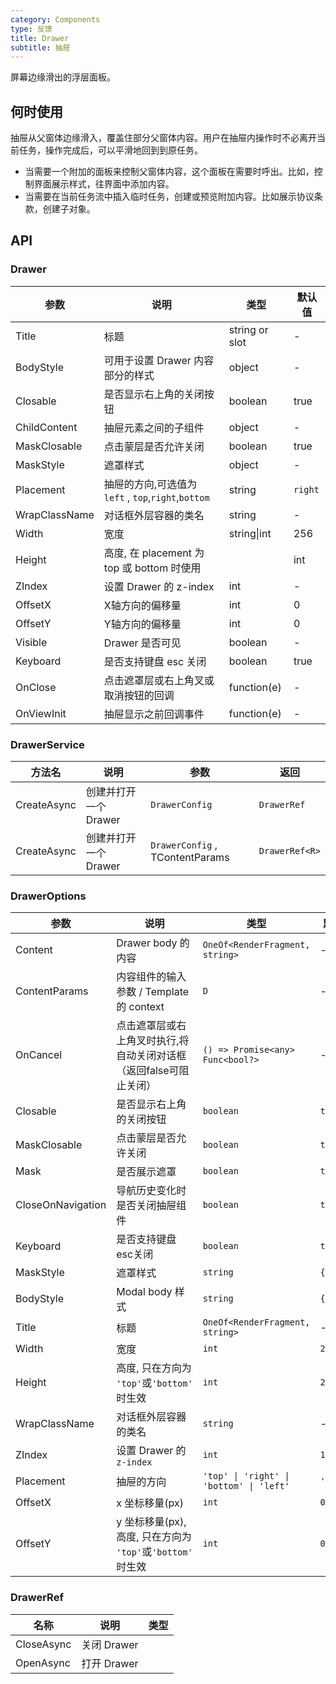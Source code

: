 ```yaml
---
category: Components
type: 反馈
title: Drawer
subtitle: 抽屉
---
```


屏幕边缘滑出的浮层面板。

## 何时使用

抽屉从父窗体边缘滑入，覆盖住部分父窗体内容。用户在抽屉内操作时不必离开当前任务，操作完成后，可以平滑地回到到原任务。

- 当需要一个附加的面板来控制父窗体内容，这个面板在需要时呼出。比如，控制界面展示样式，往界面中添加内容。
- 当需要在当前任务流中插入临时任务，创建或预览附加内容。比如展示协议条款，创建子对象。

## API

### Drawer

| 参数             | 说明                                         | 类型          | 默认值    |
| ---------------- | -------------------------------------------- | ------------- | --------- |
| Title            | 标题         | string or slot | -         |
| BodyStyle |可用于设置 Drawer 内容部分的样式                               | object        | -         |
| Closable            |是否显示右上角的关闭按钮           | boolean | true         |
| ChildContent |抽屉元素之间的子组件                                | object        | -         |
| MaskClosable              |点击蒙层是否允许关闭         | boolean        | true        |
| MaskStyle | 遮罩样式                               | object        | -         |
| Placement | 抽屉的方向,可选值为 `left` , `top`,`right`,`bottom`        | string  | `right`         |
| WrapClassName | 对话框外层容器的类名                               | string        | -         |
| Width | 宽度                               | string\|int        | 256         |
| Height | 高度, 在 placement 为 top 或 bottom 时使用                               | |int        | 256        |
| ZIndex | 设置 Drawer 的 z-index                               | int        | -         |
| OffsetX | X轴方向的偏移量                                | int        | 0         |
| OffsetY | Y轴方向的偏移量                               | int        | 0         |
| Visible | Drawer 是否可见                               | boolean        | -         |
| Keyboard | 是否支持键盘 esc 关闭                               | boolean        | true         |
| OnClose        | 点击遮罩层或右上角叉或取消按钮的回调                                   | function(e)     | -         |
| OnViewInit             | 抽屉显示之前回调事件 | function(e)        | - |

### DrawerService

| 方法名 | 说明                  | 参数                       | 返回             |
| ------ | --------------------- | -------------------------- | ---------------- |
| CreateAsync | 创建并打开一个 Drawer | `DrawerConfig`  | `DrawerRef` |
| CreateAsync | 创建并打开一个 Drawer | `DrawerConfig` , TContentParams  | `DrawerRef<R>` |

### DrawerOptions

| 参数                | 说明                                                                                                                 | 类型                                                                | 默认值    |
| ------------------- | -------------------------------------------------------------------------------------------------------------------- | ------------------------------------------------------------------- | --------- |
| Content           | Drawer body 的内容                                                                                                   | `OneOf<RenderFragment, string>`       | -         |
| ContentParams     | 内容组件的输入参数 / Template的 context                                                                              | `D`                                                                 | -         |
| OnCancel          | 点击遮罩层或右上角叉时执行,将自动关闭对话框（返回false可阻止关闭） | `() => Promise<any>`                              `Func<bool?>`                                                        | -         |
| Closable          | 是否显示右上角的关闭按钮                                                                                             | `boolean`                                                           | `true`    |
| MaskClosable      | 点击蒙层是否允许关闭                                                                                                 | `boolean`                                                           | `true`    |
| Mask              | 是否展示遮罩                                                                                                         | `boolean`                                                           | `true`    |
| CloseOnNavigation | 导航历史变化时是否关闭抽屉组件                                                                                       | `boolean`                                                           | `true`    |
| Keyboard          | 是否支持键盘esc关闭                                                                                                  | `boolean`                                                           | `true`    |
| MaskStyle         | 遮罩样式                                                                                                             | `string`                                                            | `{}`      |
| BodyStyle         | Modal body 样式                                                                                                      | `string`                                                            | `{}`      |
| Title             | 标题                                                                                                                 | `OneOf<RenderFragment, string>`                                       | -         |
| Width             | 宽度                                                                                                                 | `int`                                                  | `256`     |
| Height            | 高度, 只在方向为 `'top'`或`'bottom'` 时生效                                                                          | `int`                                                  | `256`     |
| WrapClassName     | 对话框外层容器的类名                                                                                                 | `string`                                                            | -         |
| ZIndex            | 设置 Drawer 的 `z-index`                                                                                             | `int`                                                            | `1000`    |
| Placement         | 抽屉的方向                                                                                                           | `'top' \| 'right' \| 'bottom' \| 'left'`                            | `'right'` |
| OffsetX           | x 坐标移量(px)                                                                                                       | `int`                                                            | `0`       |
| OffsetY           | y 坐标移量(px), 高度, 只在方向为 `'top'`或`'bottom'` 时生效                                                          | `int`                                                            | `0`       |

### DrawerRef

| 名称  | 说明        | 类型                   |
| ----- | ----------- | ---------------------- | 
| CloseAsync | 关闭 Drawer |  |
| OpenAsync  | 打开 Drawer |           | 